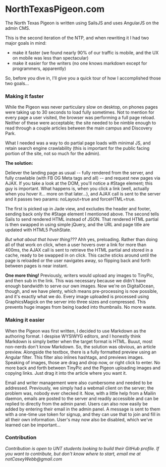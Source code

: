 # NorthTexasPigeon.com

The North Texas Pigeon is written using SailsJS and
uses AngularJS on the admin CMS.

This is the second iteration of the NTP, and when rewriting
it I had two major goals in mind:
  - make it faster (we found nearly 90% of our traffic is mobile, and the UX on mobile was less than spectacular)
  - make it easier for the writers (no one knows markdown except for programmers, apparently)

So, before you dive in, I'll give you a quick tour of how I accomplished
those two goals...


### Making it faster

While the Pigeon was never particulary slow on desktop, on phones
pages were taking up to 30 seconds to load fully sometimes. Not to
mention for every page a user visited, the browser was performing a
full page reload. Neither of these were acceptable; the site needed
to be nimble enough to read through a couple articles between the main
campus and Discovery Park.

What I needed was a way to do partial page loads with minimal JS, and
retain search engine crawlability (this is important for the public
facing portion of the site, not so much for the admin).

__The solution:__

Deliever the landing page as usual -- fully rendered from the server, and
fully crawlable (with FB OG Meta tags and all) -- and request new pages
via AJAX. If you take a look at the DOM, you'll notice a #Stage element;
this guy is important. What happens is, when you click a link (well, actually
when you hover it... more on that later...), and AJAX call is sent to the
server and it passes two params: noLayout=true and forceHTML=true.

The first is picked up in Jade view, and excludes the header and footer, sending
back only the #Stage element I mentioned above. The second tells Sails to send
rendered HTML instead of JSON. That rendered HTML partial is then swapped in using
simple jQuery, and the URL and page title are updated with HTML5 PushState.

_But what about that hover thing???_
Ahh yes, preloading. Rather than doing all of that work on click, when a user
hovers over a link for more than 400ms, the AJAX call is sent to retrieve the HTML
partial and stored in a cache, ready to be swapped in on click. This cache sticks
around until the page is reloaded or the user navigates away, so flipping back and
forth between pages is near instant.

__One more thing!__ 
Previously, writers would upload any images to TinyPic, and then sub in the link.
This was necessary because we didn't have enough bandwidth to serve our own images.
Now we're on DigitalOcean, though, and we have plenty, which means pre-processing
is now possible, and it's exactly what we do. Every image uploaded is processed
using GraphicsMagick on the server into three sizes and compressed. This prevents
huge images from being loaded into thumbnails. No more waste.


### Making it easier

When the Pigeon was first written, I decided to use Markdown as the authoring format.
I despise WYSIWYG editors, and I honestly think Markdown is simply better when
the target format is HTML. Buuut, most non-nerds don't know Markdown. So, the solution
was obvious, an article preview. Alongside the textbox, there is a fully formatted
preview using an Angular filter. This filter also inlines hashtags, and previews images.
Speaking of images, those are drag and drop now, or right click to enter. No more
back and forth between TinyPic and the Pigeon uploading images and copying links. Just
drag it into the article where you want it.

Email and writer management were also cumbersome and needed to be addressed. Previously,
we simply had a webmail client on the server; the problem was, nobody ever checked it.
Now, with a little help from a Mailin daemon, emails are posted to the server and readily
accessible and can be replied to directly from the admin panel. Users can also now
easily be added by entering their email in the admin panel. A message is sent to them
with a one-time use token for signup, and they can use that to join and fill in all their
own information. User's may now also be disabled, which we've learned can be important...


### Contribution

_Contribution is open to UNT students looking to build their GitHub
profile. If you want to contribute, but don't know where to start,
email me at notCaseyWebb@gmail.com_
